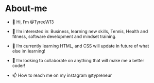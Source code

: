 # About-me
- 👋 Hi, I’m @TyreeW13

- 👀 I’m interested in: Business, learning new skills, Tennis, Health and fitness, software development and mindset training.

- 🌱 I’m currently learning HTML, and CSS will update in future of what else im learning!

- 💞️ I’m looking to collaborate on anything that will make me a better coder!

- 📫 How to reach me on my instagram @typreneur